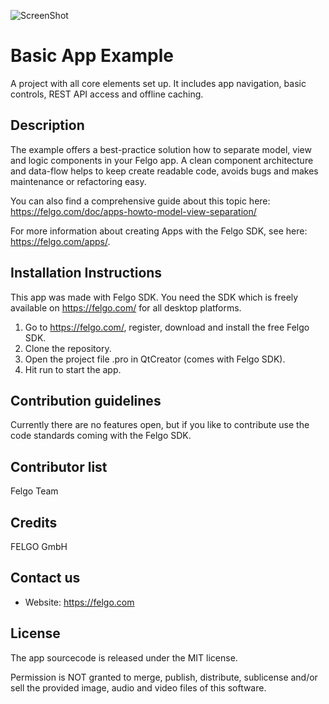 ![ScreenShot](https://felgo.com/support/felgo-logo.png)

# Basic App Example
A project with all core elements set up. It includes app navigation, basic controls, REST API access and offline caching.

Description
-----------
The example offers a best-practice solution how to separate model, view and logic components in your Felgo app.
A clean component architecture and data-flow helps to keep create readable code, avoids bugs and makes maintenance or refactoring easy.

You can also find a comprehensive guide about this topic here:
https://felgo.com/doc/apps-howto-model-view-separation/

For more information about creating Apps with the Felgo SDK, see here:
https://felgo.com/apps/.


Installation Instructions
-------------------------
This app was made with Felgo SDK. You need the SDK which is freely available on https://felgo.com/ for all desktop platforms.

1. Go to https://felgo.com/, register, download and install the free Felgo SDK.
2. Clone the repository.
3. Open the project file .pro in QtCreator (comes with Felgo SDK).
4. Hit run to start the app.

Contribution guidelines
-----------------------
Currently there are no features open, but if you like to contribute use the code standards coming with the Felgo SDK.

Contributor list
----------------
Felgo Team

Credits
-------
FELGO GmbH

Contact us
----------
- Website: https://felgo.com

License
-------
The app sourcecode is released under the MIT license.

Permission is NOT granted to merge, publish, distribute, sublicense and/or
sell the provided image, audio and video files of this software.
